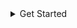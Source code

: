 <details>
  <summary>Get Started</summary>
### Open "Visual Studio" and do respectively "File - Open - Project/Solution"
<img src="images/vs-1.png">

### Choose "ReportBuilder.csproj"
<img src="images/vs-2.png">

### Right click on your own Project, "Add - Project References"
<img src="images/vs-3.png">

### Check "ReportBuilder" and submit "OK"
<img src="images/vs-4.png">

### Usage
```CSharp
// Create instance of ReportConverter
            IReportConverter reportBuilderConverter = new ReportConverter();


            /*
             * PDF
             * Create bytes of PDF.
             */
            var PDF = reportBuilderConverter.toByte(
                reportFilePath: @"D:\test.rdl",
                fileExtension: ReportExtension.PDF,
                paramValues: new Dictionary<string, string> { { "id", "4" } }
                );
            // Create file from bytes.
            File.WriteAllBytes("D:\\test\\test.pdf", PDF);

            /*
             * Excel
             * Create bytes of Excel.
             */
            var Excel = reportBuilderConverter.toByte(
                reportFilePath: @"D:\test.rdl",
                fileExtension: ReportExtension.Excel,
                paramValues: new Dictionary<string, string> { { "id", "4" } }
                );
            // Create file from bytes.
            File.WriteAllBytes("D:\\test\\test.xls", Excel);

            /*
             * Word
             * Create bytes of Word.
             */
            var Word = reportBuilderConverter.toByte(
                  reportFilePath: @"D:\test.rdl",
                  fileExtension: ReportExtension.Word,
                  paramValues: new Dictionary<string, string> { { "id", "4" } }
                  );
            // Create file from bytes.
            File.WriteAllBytes("D:\\test\\test.doc", Word);

            /*
             * Image
             * Create bytes of Image.
             */
            var Image = reportBuilderConverter.toByte(
                  reportFilePath: @"D:\test.rdl",
                  fileExtension: ReportExtension.Image,
                  paramValues: new Dictionary<string, string> { { "id", "4" } }
                  );
            // Create file from bytes.
            File.WriteAllBytes("D:\\test\\test.jpg", Image);
```
</details>
